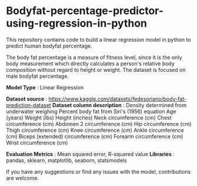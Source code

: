 # Bodyfat-percentage-predictor-using-regression-in-python
This repository contains code to build a linear regression model in python to predict human bodyfat percentage.

The body fat percentage is a measure of fitness level, since it is the only body measurement which directly calculates 
a person's relative body composition without regard to height or weight. The dataset is focused on male bodyfat percentage.

**Model Type** : Linear Regression

**Dataset source** : https://www.kaggle.com/datasets/fedesoriano/body-fat-prediction-dataset
**Dataset column description** :
Density determined from underwater weighing
Percent body fat from Siri's (1956) equation
Age (years)
Weight (lbs)
Height (inches)
Neck circumference (cm)
Chest circumference (cm)
Abdomen 2 circumference (cm)
Hip circumference (cm)
Thigh circumference (cm)
Knee circumference (cm)
Ankle circumference (cm)
Biceps (extended) circumference (cm)
Forearm circumference (cm)
Wrist circumference (cm)

**Evaluation Metrics** : Mean squared error, R-squared value
**Libraries** : pandas, sklearn, matplotlib, seaborn, statsmodels

If you have any suggestions or find any issues with the model, contributions are welcome.
